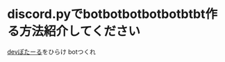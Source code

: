 # discord.pyでbotbotbotbotbotbtbt作る方法紹介してください

[devぽたーる](https://discord.com/developers/applications)をひらけ
botつくれ
